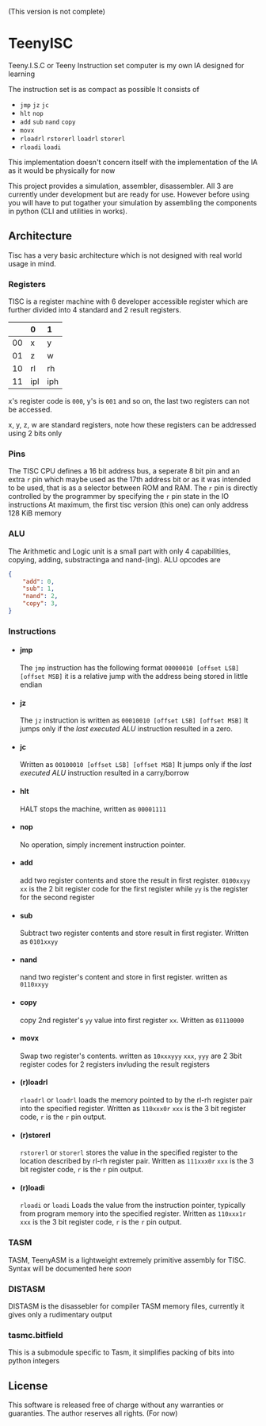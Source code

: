 (This version is not complete)

# TeenyISC

Teeny.I.S.C or Teeny Instruction set computer is my own IA designed for
learning

The instruction set is as compact as possible
It consists of

- `jmp` `jz` `jc`
- `hlt` `nop`
- `add` `sub` `nand` `copy`
- `movx`
- `rloadrl` `rstorerl` `loadrl` `storerl`
- `rloadi` `loadi`

This implementation doesn't concern itself with the implementation of the IA as it would be physically for now

This project provides a simulation, assembler, disassembler. All 3 are
currently under development but are ready for use. However before using
you will have to put togather your simulation by assembling the components
in python (CLI and utilities in works).

## Architecture

Tisc has a very basic architecture which is not designed with real world
usage in mind.

### Registers
TISC is a register machine with 6 developer accessible register which are
further divided into 4 standard and 2 result registers.

|     | 0   | 1   |
| :-- | :-- | :-- |
| 00  | x   | y   |
| 01  | z   | w   |
| 10  | rl  | rh  |
| 11  | ipl | iph |

x's register code is `000`, y's is `001` and so on, the last two registers
can not be accessed.

x, y, z, w are standard registers, note how these registers can be
addressed using 2 bits only

### Pins

The TISC CPU defines a 16 bit address bus, a seperate 8 bit pin
and an extra `r` pin which maybe used as the 17th address bit or
as it was intended to be used, that is as a selector between ROM and RAM.
The `r` pin is directly controlled by the programmer by specifying the
`r` pin state in the IO instructions
At maximum, the first tisc version (this one) can only address 128 KiB
memory

### ALU

The Arithmetic and Logic unit is a small part with only 4 capabilities,
copying, adding, substractinga and nand-(ing).
ALU opcodes are
```json
{
    "add": 0,
    "sub": 1,
    "nand": 2,
    "copy": 3,
}
```

### Instructions

- #### jmp
  The `jmp` instruction has the following format
  `00000010 [offset LSB] [offset MSB]` it is a relative jump with the
  address being stored in little endian
- #### jz
  The `jz` instruction is written as `00010010 [offset LSB] [offset MSB]`
  It jumps only if the *last executed ALU* instruction resulted in a zero.
- #### jc
  Written as `00100010 [offset LSB] [offset MSB]` It jumps only if the
  *last executed ALU* instruction resulted in a carry/borrow
- #### hlt
  HALT stops the machine, written as `00001111`
- #### nop
  No operation, simply increment instruction pointer.
- #### add
  add two register contents and store the result in first register.
  `0100xxyy` `xx` is the 2 bit register code for the first register
  while `yy` is the register for the second register
- #### sub
  Subtract two register contents and store result in first register.
  Written as `0101xxyy`
- #### nand
  nand two register's content and store in first register. written as
  `0110xxyy`
- #### copy
  copy 2nd register's `yy` value into first register `xx`. Written as
  `01110000`
- #### movx
  Swap two register's contents. written as `10xxxyyy` `xxx`, `yyy` are 2 3bit register codes for 2 registers invluding the result registers
- #### (r)loadrl
  `rloadrl` or `loadrl` loads the memory pointed to by the rl-rh
  register pair into the specified register. Written as `110xxx0r` `xxx` is the 3 bit register code, `r` is the `r` pin output.
- #### (r)storerl
  `rstorerl` or `storerl` stores the value in the specified register to
  the location described by rl-rh register pair. Written as `111xxx0r` `xxx` is the 3 bit register code, `r` is the `r` pin output.
- #### (r)loadi
  `rloadi` or `loadi`
  Loads the value from the instruction pointer, typically from program
  memory into the specified register. Written as `110xxx1r` `xxx` is the
  3 bit register code, `r` is the `r` pin output.

### TASM

TASM, TeenyASM is a lightweight extremely primitive assembly for TISC.
Syntax will be documented here *soon*

### DISTASM

DISTASM is the disassebler for compiler TASM memory files, currently it
gives only a rudimentary output

### tasmc.bitfield

This is a submodule specific to Tasm, it simplifies packing of bits into python integers

## License

This software is released free of charge without any warranties or
guaranties. The author reserves all rights. (For now)